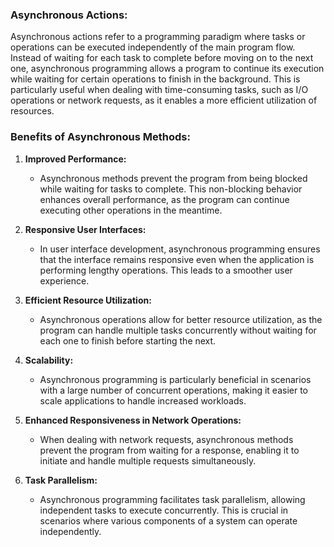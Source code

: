 ### Asynchronous Actions:

Asynchronous actions refer to a programming paradigm where tasks or operations can be executed independently of the main program flow. Instead of waiting for each task to complete before moving on to the next one, asynchronous programming allows a program to continue its execution while waiting for certain operations to finish in the background. This is particularly useful when dealing with time-consuming tasks, such as I/O operations or network requests, as it enables a more efficient utilization of resources.

### Benefits of Asynchronous Methods:

1. **Improved Performance:**
    - Asynchronous methods prevent the program from being blocked while waiting for tasks to complete. This non-blocking behavior enhances overall performance, as the program can continue executing other operations in the meantime.

2. **Responsive User Interfaces:**
    - In user interface development, asynchronous programming ensures that the interface remains responsive even when the application is performing lengthy operations. This leads to a smoother user experience.

3. **Efficient Resource Utilization:**
    - Asynchronous operations allow for better resource utilization, as the program can handle multiple tasks concurrently without waiting for each one to finish before starting the next.

4. **Scalability:**
    - Asynchronous programming is particularly beneficial in scenarios with a large number of concurrent operations, making it easier to scale applications to handle increased workloads.

5. **Enhanced Responsiveness in Network Operations:**
    - When dealing with network requests, asynchronous methods prevent the program from waiting for a response, enabling it to initiate and handle multiple requests simultaneously.

6. **Task Parallelism:**
    - Asynchronous programming facilitates task parallelism, allowing independent tasks to execute concurrently. This is crucial in scenarios where various components of a system can operate independently.
